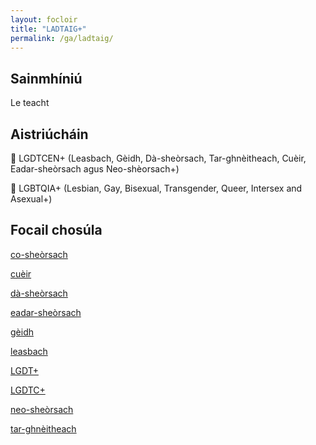 ```yaml
---
layout: focloir
title: "LADTAIG+"
permalink: /ga/ladtaig/
---
```


## Sainmhíniú

Le teacht

## Aistriúcháin

&#x1f3f4;&#xe0067;&#xe0062;&#xe0073;&#xe0063;&#xe0074;&#xe007f; LGDTCEN+ (Leasbach, Gèidh, Dà-sheòrsach, Tar-ghnèitheach, Cuèir, Eadar-sheòrsach agus Neo-shèorsach+)

&#x1f3f4;&#xe0067;&#xe0062;&#xe0065;&#xe006e;&#xe0067;&#xe007f; LGBTQIA+ (Lesbian, Gay, Bisexual, Transgender, Queer, Intersex and Asexual+)

## Focail chosúla

[co-sheòrsach](https://faclair.lgbt/co-sheorsach/)

[cuèir](https://faclair.lgbt/cueir/)

[dà-sheòrsach](https://faclair.lgbt/da-sheorsach/)

[eadar-sheòrsach](https://faclair.lgbt/eadar-sheorsach/)

[gèidh](https://faclair.lgbt/geidh/)

[leasbach](https://faclair.lgbt/leasbach/)

[LGDT+](https://faclair.lgbt/lgdt/)

[LGDTC+](https://faclair.lgbt/lgdtc/)

[neo-sheòrsach](https://faclair.lgbt/neo-sheorsach/)

[tar-ghnèitheach](https://faclair.lgbt/tar-ghneitheach/)